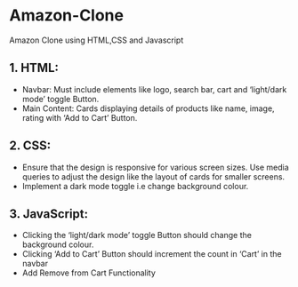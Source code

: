 # Amazon-Clone
Amazon Clone using HTML,CSS and Javascript
## 1. HTML:
- Navbar: Must include elements like logo, search bar, cart and ‘light/dark mode’ toggle Button.
- Main Content: Cards displaying details of products like name, image, rating with ‘Add to Cart’ Button.

## 2. CSS:
- Ensure that the design is responsive for various screen sizes. Use media queries to adjust the design like the layout of cards for smaller screens.
-  Implement a dark mode toggle i.e change background colour.

## 3. JavaScript:
- Clicking the ‘light/dark mode’ toggle Button should change the background colour.
- Clicking ‘Add to Cart’ Button should increment the count in ‘Cart’ in the navbar
-  Add Remove from Cart Functionality
